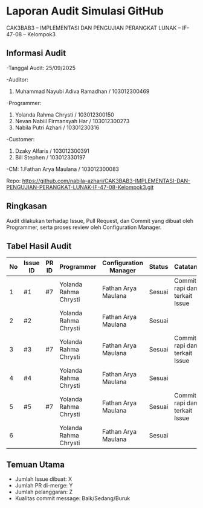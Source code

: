 # Laporan Audit Simulasi GitHub
CAK3BAB3 – IMPLEMENTASI DAN PENGUJIAN PERANGKAT LUNAK – IF-47-08 – Kelompok3

## Informasi Audit
-Tanggal Audit: 25/09/2025

-Auditor: 
1. Muhammad Nayubi Adiva Ramadhan / 103012300469

-Programmer: 
1. Yolanda Rahma Chrysti / 103012300150
2. Nevan Nabiil Firmansyah Har / 103012300273
3. Nabila Putri Azhari / 10301230316

-Customer:
1. Dzaky Alfaris / 103012300391
2. Bill Stephen / 103012330197

-CM: 
1.Fathan Arya Maulana / 103012300083

Repo: https://github.com/nabila-azhari/CAK3BAB3-IMPLEMENTASI-DAN-PENGUJIAN-PERANGKAT-LUNAK-IF-47-08-Kelompok3.git

## Ringkasan
Audit dilakukan terhadap Issue, Pull Request, dan Commit yang dibuat oleh Programmer, serta proses review oleh Configuration Manager.

## Tabel Hasil Audit
| No | Issue ID | PR ID | Programmer | Configuration Manager | Status     | Catatan                       |
|----|----------|-------|------------|-----------------------|------------|-------------------------------|
| 1  | #1       |   #7 | Yolanda Rahma Chrysti | Fathan Arya Maulana                   | Sesuai     | Commit rapi dan terkait Issue |
| 2  | #2       |     | Yolanda Rahma Chrysti | Fathan Arya Maulana                   | Sesuai| |
| 3  | #3       |   #7 | Yolanda Rahma Chrysti | Fathan Arya Maulana                   | Sesuai     | Commit rapi dan terkait Issue |
| 4  | #4       |     | Yolanda Rahma Chrysti | Fathan Arya Maulana                   | Sesuai| |
| 5  | #5       |   #7 | Yolanda Rahma Chrysti | Fathan Arya Maulana                   | Sesuai     | Commit rapi dan terkait Issue |
| 6  |          |     | Yolanda Rahma Chrysti | Fathan Arya Maulana                   | Sesuai| |

## Temuan Utama
- Jumlah Issue dibuat: X
- Jumlah PR di-merge: Y
- Jumlah pelanggaran: Z
- Kualitas commit message: Baik/Sedang/Buruk
